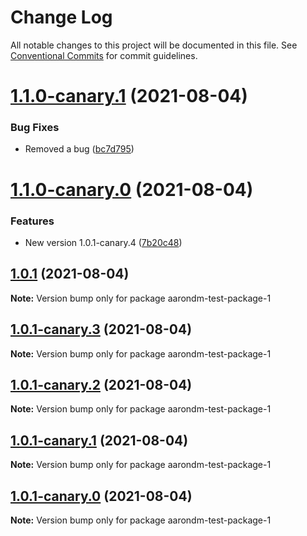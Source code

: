 # Change Log

All notable changes to this project will be documented in this file.
See [Conventional Commits](https://conventionalcommits.org) for commit guidelines.

# [1.1.0-canary.1](https://github.com/AaronDDM/npm-lerna-test-pacakge/compare/v1.1.0-canary.0...v1.1.0-canary.1) (2021-08-04)


### Bug Fixes

* Removed a bug ([bc7d795](https://github.com/AaronDDM/npm-lerna-test-pacakge/commit/bc7d79576aaea576ef980023354c6ec952aaefb4))





# [1.1.0-canary.0](https://github.com/AaronDDM/npm-lerna-test-pacakge/compare/v1.0.1...v1.1.0-canary.0) (2021-08-04)


### Features

* New version 1.0.1-canary.4 ([7b20c48](https://github.com/AaronDDM/npm-lerna-test-pacakge/commit/7b20c48f4e54a80aea356db0777da01a3507b010))





## [1.0.1](https://github.com/AaronDDM/npm-lerna-test-pacakge/compare/v1.0.1-canary.3...v1.0.1) (2021-08-04)

**Note:** Version bump only for package aarondm-test-package-1





## [1.0.1-canary.3](https://github.com/AaronDDM/npm-lerna-test-pacakge/compare/v1.0.1-canary.2...v1.0.1-canary.3) (2021-08-04)

**Note:** Version bump only for package aarondm-test-package-1





## [1.0.1-canary.2](https://github.com/AaronDDM/npm-lerna-test-pacakge/compare/v1.0.1-canary.1...v1.0.1-canary.2) (2021-08-04)

**Note:** Version bump only for package aarondm-test-package-1





## [1.0.1-canary.1](https://github.com/AaronDDM/npm-lerna-test-pacakge/compare/v1.0.1-canary.0...v1.0.1-canary.1) (2021-08-04)

**Note:** Version bump only for package aarondm-test-package-1





## [1.0.1-canary.0](https://github.com/AaronDDM/npm-lerna-test-pacakge/compare/v1.0.1-alpha.0...v1.0.1-canary.0) (2021-08-04)

**Note:** Version bump only for package aarondm-test-package-1
